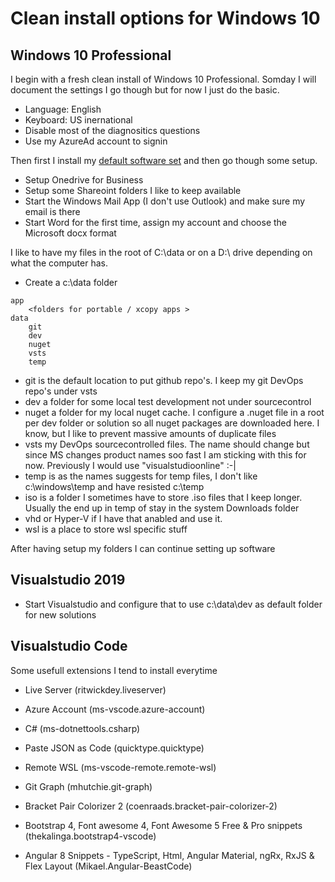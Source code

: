 # Clean install options for Windows 10

## Windows 10 Professional
I begin with a fresh clean install of Windows 10 Professional. Somday I will document the settings I go though but
for now I just do the basic. 

* Language: English
* Keyboard: US inernational
* Disable most of the diagnositics questions
* Use my AzureAd account to signin

Then first I install my [default software set](software.md) and then go though some setup.

* Setup Onedrive for Business
* Setup some Shareoint folders I like to keep available
* Start the Windows Mail App (I don't use Outlook) and make sure my email is there
* Start Word for the first time, assign my account and choose the Microsoft docx format

I like to have my files in the root of C:\data or on a D:\ drive depending on what the computer has.
* Create a c:\data folder

```
app
    <folders for portable / xcopy apps >
data
    git
    dev
    nuget
    vsts
    temp
```
* git is the default location to put github repo's. I keep my git DevOps repo's under vsts
* dev a folder for some local test development not under sourcecontrol
* nuget a folder for my local nuget cache. I configure a .nuget file in a root per dev folder or solution so all nuget packages are downloaded here. I know, but I like to prevent massive amounts of duplicate files
* vsts my DevOps sourcecontrolled files. The name should change but since MS changes product names soo fast I am sticking with this for now. Previously I would use "visualstudioonline" :-|
* temp is as the names suggests for temp files, I don't like c:\windows\temp and have resisted c:\temp
* iso is a folder I sometimes have to store .iso files that I keep longer. Usually the end up in temp of stay in the system Downloads folder
* vhd or Hyper-V if I have that anabled and use it.
* wsl is a place to store wsl specific stuff


After having setup my folders I can continue setting up software

## Visualstudio 2019
* Start Visualstudio and configure that to use c:\data\dev as default folder for new solutions

## Visualstudio Code
Some usefull extensions I tend to install everytime

* Live Server (ritwickdey.liveserver)
* Azure Account (ms-vscode.azure-account)
* C# (ms-dotnettools.csharp)
* Paste JSON as Code (quicktype.quicktype)
* Remote WSL (ms-vscode-remote.remote-wsl)
* Git Graph (mhutchie.git-graph)
* Bracket Pair Colorizer 2 (coenraads.bracket-pair-colorizer-2)

* Bootstrap 4, Font awesome 4, Font Awesome 5 Free & Pro snippets (thekalinga.bootstrap4-vscode)
* Angular 8 Snippets - TypeScript, Html, Angular Material, ngRx, RxJS & Flex Layout (Mikael.Angular-BeastCode)
